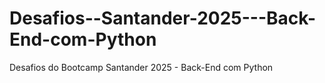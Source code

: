 # Desafios--Santander-2025---Back-End-com-Python
Desafios do Bootcamp Santander 2025 - Back-End com Python
